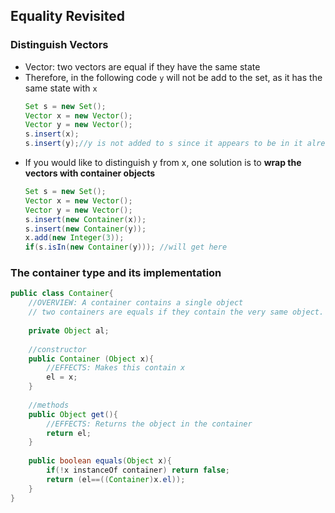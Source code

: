 Equality Revisited
----

### Distinguish Vectors
- Vector: two vectors are equal if they have the same state
- Therefore, in the following code `y` will not be add to the set, as it has the same state with `x`
	``` java
	Set s = new Set();
	Vector x = new Vector();
	Vector y = new Vector();
	s.insert(x);
	s.insert(y);//y is not added to s since it appears to be in it already
	```
- If you would like to distinguish y from x, one solution is to **wrap the vectors with container objects**
	``` java
	Set s = new Set();
	Vector x = new Vector();
	Vector y = new Vector();
	s.insert(new Container(x));
	s.insert(new Container(y));
	x.add(new Integer(3));
	if(s.isIn(new Container(y))); //will get here
	```

### The container type and its implementation
``` java
public class Container{
	//OVERVIEW: A container contains a single object
	// two containers are equals if they contain the very same object. Containers are immutable
	
	private Object al;
	
	//constructor
	public Container (Object x){
		//EFFECTS: Makes this contain x
		el = x;
	}
	
	//methods 
	public Object get(){
		//EFFECTS: Returns the object in the container
		return el;
	}
	
	public boolean equals(Object x){
		if(!x instanceOf container) return false;
		return (el==((Container)x.el));
	}
}
```